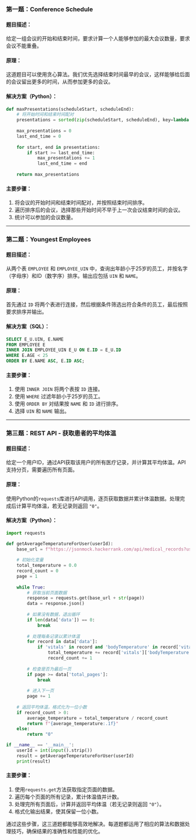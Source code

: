 ### 第一题：Conference Schedule

#### 题目描述：
给定一组会议的开始和结束时间，要求计算一个人能够参加的最大会议数量，要求会议不能重叠。

#### 原理：
这道题目可以使用贪心算法。我们优先选择结束时间最早的会议，这样能够给后面的会议留出更多的时间，从而参加更多的会议。

#### 解决方案（Python）：

```python
def maxPresentations(scheduleStart, scheduleEnd):
    # 将开始时间和结束时间配对
    presentations = sorted(zip(scheduleStart, scheduleEnd), key=lambda x: x[1])
    
    max_presentations = 0
    last_end_time = 0
    
    for start, end in presentations:
        if start >= last_end_time:
            max_presentations += 1
            last_end_time = end
    
    return max_presentations
```

#### 主要步骤：
1. 将会议的开始时间和结束时间配对，并按照结束时间排序。
2. 遍历排序后的会议，选择那些开始时间不早于上一次会议结束时间的会议。
3. 统计可以参加的会议数量。

---

### 第二题：Youngest Employees

#### 题目描述：
从两个表 `EMPLOYEE` 和 `EMPLOYEE_UIN` 中，查询出年龄小于25岁的员工，并按名字（字母序）和ID（数字序）排序。输出应包括 `UIN` 和 `NAME`。

#### 原理：
首先通过 `ID` 将两个表进行连接，然后根据条件筛选出符合条件的员工，最后按照要求排序并输出。

#### 解决方案（SQL）：

```sql
SELECT E_U.UIN, E.NAME
FROM EMPLOYEE E
INNER JOIN EMPLOYEE_UIN E_U ON E.ID = E_U.ID
WHERE E.AGE < 25
ORDER BY E.NAME ASC, E.ID ASC;
```

#### 主要步骤：
1. 使用 `INNER JOIN` 将两个表按 `ID` 连接。
2. 使用 `WHERE` 过滤年龄小于25岁的员工。
3. 使用 `ORDER BY` 对结果按 `NAME` 和 `ID` 进行排序。
4. 选择 `UIN` 和 `NAME` 输出。

---

### 第三题：REST API - 获取患者的平均体温

#### 题目描述：
给定一个用户ID，通过API获取该用户的所有医疗记录，并计算其平均体温。API支持分页，需要遍历所有页面。

#### 原理：
使用Python的`requests`库进行API调用，逐页获取数据并累计体温数据。处理完成后计算平均体温，若无记录则返回 `"0"`。

#### 解决方案（Python）：

```python
import requests

def getAverageTemperatureForUser(userId):
    base_url = f"https://jsonmock.hackerrank.com/api/medical_records?userId={userId}&page="
    
    # 初始化变量
    total_temperature = 0.0
    record_count = 0
    page = 1
    
    while True:
        # 获取当前页面数据
        response = requests.get(base_url + str(page))
        data = response.json()
        
        # 如果没有数据，退出循环
        if len(data['data']) == 0:
            break
        
        # 处理每条记录以累计体温
        for record in data['data']:
            if 'vitals' in record and 'bodyTemperature' in record['vitals']:
                total_temperature += record['vitals']['bodyTemperature']
                record_count += 1
        
        # 检查是否为最后一页
        if page >= data['total_pages']:
            break
        
        # 进入下一页
        page += 1
    
    # 返回平均体温，格式化为一位小数
    if record_count > 0:
        average_temperature = total_temperature / record_count
        return f"{average_temperature:.1f}"
    else:
        return "0"

if __name__ == '__main__':
    userId = int(input().strip())
    result = getAverageTemperatureForUser(userId)
    print(result)
```

#### 主要步骤：
1. 使用`requests.get`方法获取指定页面的数据。
2. 遍历每个页面的所有记录，累计体温值并计数。
3. 处理完所有页面后，计算并返回平均体温（若无记录则返回 `"0"`）。
4. 格式化输出结果，使其保留一位小数。

通过这些步骤，这三道题都能够高效地解决。每道题都运用了相应的算法和数据处理技巧，确保结果的准确性和性能的优化。